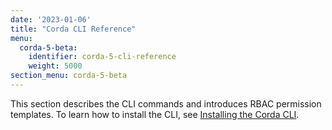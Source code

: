 ```yaml
---
date: '2023-01-06'
title: "Corda CLI Reference"
menu:
  corda-5-beta:
    identifier: corda-5-cli-reference
    weight: 5000
section_menu: corda-5-beta
---
```

This section describes the CLI commands and introduces RBAC permission templates. To learn how to install the CLI, see [Installing the Corda CLI](../developing/getting-started/installing-corda-cli.md).